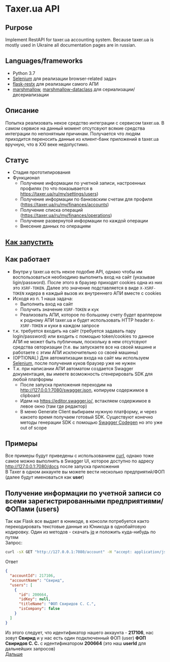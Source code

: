 # Taxer.ua API

## Purpose
Implement RestAPI for taxer.ua accounting system. Because taxer.ua is mostly used in Ukraine all documentation pages are in russian.

## Languages/frameworks
- Python 3.7
- [Selenium](https://selenium-python.readthedocs.io/) для реализации browser-related задач
- [flask-restx](https://github.com/python-restx/flask-restx) для реализации самого АПИ
- [marshmallow](https://marshmallow.readthedocs.io/en/stable/), [marshmallow-dataclass](https://pypi.org/project/marshmallow-dataclass/) для сериализации/десериализации  

## Описание 
Попытка реализовать некое средство интеграции с сервисом taxer.ua. В самом сервисе на данный момент отсутсвуют всякие средства интеграции по непонятным причинам. Получается что людям приходится переносить данные из клиент-банк приложений в taxer.ua вручную, что в XXI веке недопустимо.


## Статус
- Стадия прототипирования
- Функционал  
  * Получение информации по учетной записи, настроенных профилях (то что показывается в https://taxer.ua/ru/my/settings/users)
  * Получение информации по банковским счетам для профиля (https://taxer.ua/ru/my/finances/accounts)
  * Получение списка операций (https://taxer.ua/ru/my/finances/operations)
  * Получение развернутой информации по каждой операции
  * Внесение данных по операциям

## [Как запустить](doc/howto-run.md)  
  
## Как работает  
- Внутри у taxer.ua есть некое подобие API, однако чтобы им воспользоваться необходимо выполнить вход на сайт (указывае ligin/password). После этого в браузер приходят cookies одна из них это `XSRF-TOKEN`. Далее это значение подставляется в виде `X-XSRF-TOKEN` хидера в каждый вызов их внутреннего АПИ вместе с cookies
- Исходя из п. 1 наша задача:
  * Выполнить вход на сайт
  * Получить значение `XSRF-TOKEN` и кук
  * Реализовать АПИ, которое по большому счету будет враппером к родному АПИ taxer.ua и будет использовать HTTP header `X-XSRF-TOKEN` и куки в каждом запросе
- т.к. требуется входить на сайт (требуется задавать пару login/password) или входить с помощью token/cookies то данное АПИ не может быть публичным, поскольку в нем отсутсвуют средства овторизации (т.е. вы запускаете все на своей машине и работаете с этим АПИ исключительно со своей машины)
- (OPTIONAL) Для автоматизации входа на сайт мы используем [Selenium](https://selenium-python.readthedocs.io/), после получения куков браузер уже не нужен
- Т.к. при написании АПИ автоматом создается Swagger документация, вы имеете возможность сгенерировать SDK для любой платформы
  * После запуска приложения переходим на http://127.0.0.1:7080/swagger.json, копируем содержимое в clipboard
  * Идем на https://editor.swagger.io/, встакляем содержимое в левое окно (там где редактор)
  * В меню Generate Client выбираем нужную платформу, и через какоето время получаем готовый SDK. Существуют конечно методы генерации SDK с помощью [Swagger Codegen](https://swagger.io/docs/open-source-tools/swagger-codegen/) но это уже out of scope 

## Примеры
Все примеры будут приведены с использованием [curl](https://curl.haxx.se/), однако тоже самое можно выполнять в Swagger UI, которое доступно по адресу http://127.0.0.1:7080/docs после запуска приложения  
В Taxer в одном аккаунте вы можете вести несколько предприятий/ФОП (далее будут именоваться как **user**)

## Получение информации по учетной записи со всеми зарегистрированными предприятиями/ФОПами (users)
Так как Flask все выдает в юникоде, в консоли потребуется както перекодировать текстовые данные из Юникода в однобайтовую кодировку. Один из методов - скачать [jq](https://stedolan.github.io/jq/download/) и положить куда-нибудь по путям   
Запрос:
```bash
curl -sX GET "http://127.0.0.1:7080/account" -H "accept: application/json" | jq
```
Ответ
```json
{
  "accountId": 217106,
  "accountName": "Свирид",
  "users": [
    {
      "id": 200664,
      "idKey": null,
      "titleName": "ФОП Свиридов С. С.",
      "isCompany": false
    }
  ]
}
```
Из этого следует, что идентификатор нашего аккаунта - **217106**, нас зовут **Свирид** и у нас есть один подключенный ФОП (user) **ФОП Свиридов С. С.** с идентификатором **200664** (это наш **userId** для дальнейших запросов)   
[Дальше](doc/howto-use.md)